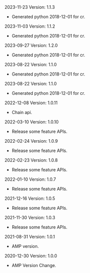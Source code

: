 2023-11-23 Version: 1.1.3
- Generated python 2018-12-01 for cr.

2023-11-03 Version: 1.1.2
- Generated python 2018-12-01 for cr.

2023-09-27 Version: 1.2.0
- Generated python 2018-12-01 for cr.

2023-08-22 Version: 1.1.0
- Generated python 2018-12-01 for cr.

2023-08-22 Version: 1.1.0
- Generated python 2018-12-01 for cr.

2022-12-08 Version: 1.0.11
- Chain api.

2022-03-10 Version: 1.0.10
- Release some feature APIs.

2022-02-24 Version: 1.0.9
- Release some feature APIs.

2022-02-23 Version: 1.0.8
- Release some feature APIs.

2022-01-10 Version: 1.0.7
- Release some feature APIs.

2021-12-16 Version: 1.0.5
- Release some feature APIs.

2021-11-30 Version: 1.0.3
- Release some feature APIs.

2021-08-31 Version: 1.0.1
- AMP version.

2020-12-30 Version: 1.0.0
- AMP Version Change.

